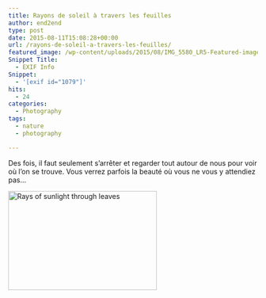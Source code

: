 ```yaml
---
title: Rayons de soleil à travers les feuilles
author: end2end
type: post
date: 2015-08-11T15:08:28+00:00
url: /rayons-de-soleil-a-travers-les-feuilles/
featured_image: /wp-content/uploads/2015/08/IMG_5580_LR5-Featured-image-672x378.jpg
Snippet Title:
  - EXIF Info
Snippet:
  - '[exif id="1079"]'
hits:
  - 24
categories:
  - Photography
tags:
  - nature
  - photography

---
```

Des fois, il faut seulement s&#8217;arrêter et regarder tout autour de nous pour voir où l&#8217;on se trouve. Vous verrez parfois la beauté où vous ne vous y attendiez pas&#8230;<!--more-->

[<img loading="lazy" src="http://www.end2endzone.com/wp-content/uploads/2015/08/IMG_5580_LR5-300x200.jpg" alt="Rays of sunlight through leaves" width="300" height="200" />][1]

 [1]: https://www.flickr.com/photos/154618444@N05/36871014724/in/dateposted-public/